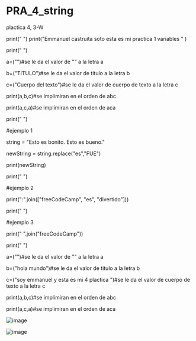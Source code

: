 # PRA_4_string
plactica 4, 3-W

print(" ")
print("Emmanuel castruita soto esta es mi practica 1 variables " )

print(" ")

a=("")#se le da el valor de "" a la letra a

b=("TITULO")#se le da el valor de titulo a la letra b

c=("Cuerpo del texto")#se le da el valor de cuerpo de texto  a la letra c

print(a,b,c)#se implimiran en el orden de abc

print(a,c,a)#se implimiran en el orden de aca

print(" ")

#ejemplo 1

string = "Esto es bonito. Esto es bueno."

newString = string.replace("es","FUE")

print(newString)

print(" ")

#ejemplo 2

print(":".join(["freeCodeCamp", "es", "divertido"]))

print(" ")

#ejemplo 3

print(" ".join("freeCodeCamp"))

print(" ")

a=("")#se le da el valor de "" a la letra a

b=("hola mundo")#se le da el valor de titulo a la letra b

c=("soy emmanuel y esta es mi 4 plactica ")#se le da el valor de cuerpo de texto  a la letra c

print(a,b,c)#se implimiran en el orden de abc

print(a,c,a)#se implimiran en el orden de aca

![image](https://github.com/user-attachments/assets/1f2f4071-c7f7-4a91-8e55-c2bfa41f05af)

![image](https://github.com/user-attachments/assets/e0392ecc-bb76-4dfe-89e7-9b45e56f33c2)

